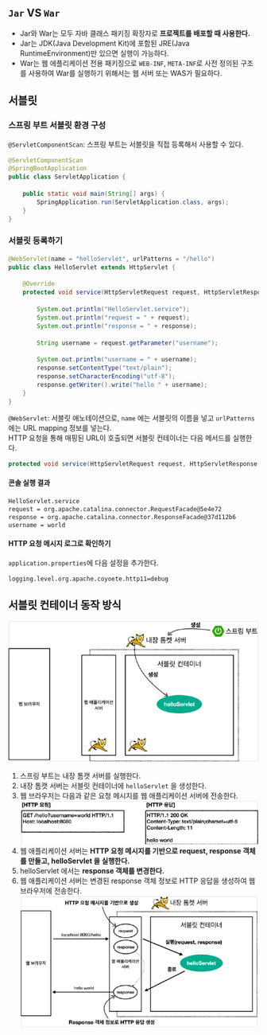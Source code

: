 ## `Jar` VS `War`
- Jar와 War는 모두 자바 클래스 패키징 확장자로 **프로젝트를 배포할 때 사용한다.**
- Jar는 JDK(Java Development Kit)에 포함된 JRE(Java RuntimeEnvironment)만 있으면 실행이 가능하다.
- War는 웹 에플리케이션 전용 패키징으로 `WEB-INF`, `META-INF`로 사전 정의된 구조를 사용하여 War를 실행하기 위해서는 웹 서버 또는 WAS가 필요하다.

## 서블릿
### 스프링 부트 서블릿 환경 구성
`@ServletComponentScan`: 스프링 부트는 서블릿을 직접 등록해서 사용할 수 있다.

```java
@ServletComponentScan
@SpringBootApplication
public class ServletApplication {
    
    public static void main(String[] args) {
	    SpringApplication.run(ServletApplication.class, args);
    }
}
```

### 서블릿 등록하기
```java
@WebServlet(name = "helloServlet", urlPatterns = "/hello")
public class HelloServlet extends HttpServlet {
    
    @Override
    protected void service(HttpServletRequest request, HttpServletResponse response) throws ServletException, IOException {
        
        System.out.println("HelloServlet.service");
        System.out.println("request = " + request);
        System.out.println("response = " + response);
        
        String username = request.getParameter("username");
        
        System.out.println("username = " + username);
        response.setContentType("text/plain");
        response.setCharacterEncoding("utf-8");
        response.getWriter().write("hello " + username);
    }
}
```
`@WebServlet`: 서블릿 애노테이션으로, `name` 에는 서블릿의 이름을 넣고 `urlPatterns` 에는 URL mapping 정보를 넣는다.  
HTTP 요청을 통해 매핑된 URL이 호출되면 서블릿 컨테이너는 다음 메서드를 실행한다.  
```java
protected void service(HttpServletRequest request, HttpServletResponse response) throws ServletException, IOException { ... }
```

#### 콘솔 실행 결과
```text
HelloServlet.service
request = org.apache.catalina.connector.RequestFacade@5e4e72
response = org.apache.catalina.connector.ResponseFacade@37d112b6
username = world
```

#### HTTP 요청 메시지 로그로 확인하기
`application.properties`에 다음 설정을 추가한다.
```text
logging.level.org.apache.coyoete.http11=debug
```

## 서블릿 컨테이너 동작 방식
![내장 톰캣 서버 생성.png](imgs%2F%EB%82%B4%EC%9E%A5%20%ED%86%B0%EC%BA%A3%20%EC%84%9C%EB%B2%84%20%EC%83%9D%EC%84%B1.png)
1. 스프링 부트는 내장 톰캣 서버를 실행한다.
2. 내장 톰캣 서버는 서블릿 컨테이너에 `helloServlet` 을 생성한다.
3. 웹 브라우저는 다음과 같은 요청 메시지를 웹 애플리케이션 서버에 전송한다.
![HTTP 요청, 응답 메시지.png](imgs%2FHTTP%20%EC%9A%94%EC%B2%AD%2C%20%EC%9D%91%EB%8B%B5%20%EB%A9%94%EC%8B%9C%EC%A7%80.png)
4. 웹 애플리케이션 서버는 **HTTP 요청 메시지를 기반으로 request, response 객체를 만들고, helloServlet 을 실행한다.**
5. helloServlet 에서는 **response 객체를 변경한다.**
6. 웹 애플리케이션 서버는 변경된 response 객체 정보로 HTTP 응답을 생성하여 웹 브라우저에 전송한다.
![웹 애플리케이션 서버의 요청 응답 구조.png](imgs%2F%EC%9B%B9%20%EC%95%A0%ED%94%8C%EB%A6%AC%EC%BC%80%EC%9D%B4%EC%85%98%20%EC%84%9C%EB%B2%84%EC%9D%98%20%EC%9A%94%EC%B2%AD%20%EC%9D%91%EB%8B%B5%20%EA%B5%AC%EC%A1%B0.png)

